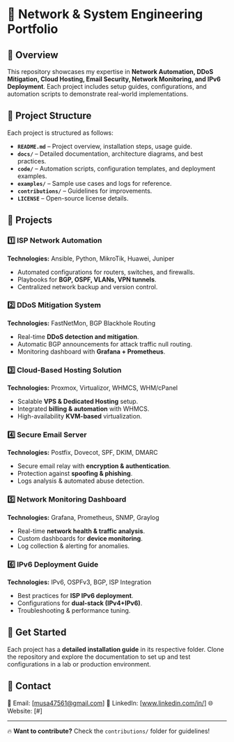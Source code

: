 # 📌 Network & System Engineering Portfolio

## 🔹 Overview
This repository showcases my expertise in **Network Automation, DDoS Mitigation, Cloud Hosting, Email Security, Network Monitoring, and IPv6 Deployment**. Each project includes setup guides, configurations, and automation scripts to demonstrate real-world implementations.

## 📁 Project Structure
Each project is structured as follows:
- **`README.md`** – Project overview, installation steps, usage guide.
- **`docs/`** – Detailed documentation, architecture diagrams, and best practices.
- **`code/`** – Automation scripts, configuration templates, and deployment examples.
- **`examples/`** – Sample use cases and logs for reference.
- **`contributions/`** – Guidelines for improvements.
- **`LICENSE`** – Open-source license details.

## 🚀 Projects

### 1️⃣ ISP Network Automation
**Technologies:** Ansible, Python, MikroTik, Huawei, Juniper
- Automated configurations for routers, switches, and firewalls.
- Playbooks for **BGP, OSPF, VLANs, VPN tunnels**.
- Centralized network backup and version control.

### 2️⃣ DDoS Mitigation System
**Technologies:** FastNetMon, BGP Blackhole Routing
- Real-time **DDoS detection and mitigation**.
- Automatic BGP announcements for attack traffic null routing.
- Monitoring dashboard with **Grafana + Prometheus**.

### 3️⃣ Cloud-Based Hosting Solution
**Technologies:** Proxmox, Virtualizor, WHMCS, WHM/cPanel
- Scalable **VPS & Dedicated Hosting** setup.
- Integrated **billing & automation** with WHMCS.
- High-availability **KVM-based** virtualization.

### 4️⃣ Secure Email Server
**Technologies:** Postfix, Dovecot, SPF, DKIM, DMARC
- Secure email relay with **encryption & authentication**.
- Protection against **spoofing & phishing**.
- Logs analysis & automated abuse detection.

### 5️⃣ Network Monitoring Dashboard
**Technologies:** Grafana, Prometheus, SNMP, Graylog
- Real-time **network health & traffic analysis**.
- Custom dashboards for **device monitoring**.
- Log collection & alerting for anomalies.

### 6️⃣ IPv6 Deployment Guide
**Technologies:** IPv6, OSPFv3, BGP, ISP Integration
- Best practices for **ISP IPv6 deployment**.
- Configurations for **dual-stack (IPv4+IPv6)**.
- Troubleshooting & performance tuning.

## 🔗 Get Started
Each project has a **detailed installation guide** in its respective folder. Clone the repository and explore the documentation to set up and test configurations in a lab or production environment.

## 📩 Contact
📧 Email: [musa47561@gmail.com]
🔗 LinkedIn: [www.linkedin.com/in/]
🌐 Website: [#]

---

🔥 **Want to contribute?** Check the `contributions/` folder for guidelines!

